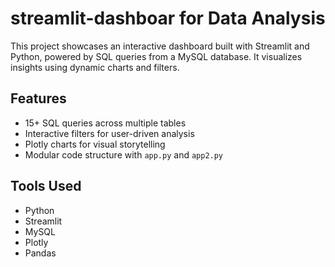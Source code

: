 # streamlit-dashboar for Data Analysis

This project showcases an interactive dashboard built with Streamlit and Python, powered by SQL queries from a MySQL database. It visualizes insights using dynamic charts and filters.

## Features
- 15+ SQL queries across multiple tables
- Interactive filters for user-driven analysis
- Plotly charts for visual storytelling
- Modular code structure with `app.py` and `app2.py`

## Tools Used
- Python
- Streamlit
- MySQL
- Plotly
- Pandas
